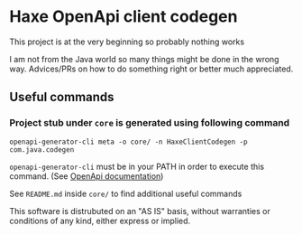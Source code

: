 # Haxe OpenApi client codegen

This project is at the very beginning so probably nothing works

I am not from the Java world so many things might be done in the wrong way.
Advices/PRs on how to do something right or better much appreciated.


## Useful commands
### Project stub under `core` is generated using following command
`openapi-generator-cli meta -o core/ -n HaxeClientCodegen -p com.java.codegen`

`openapi-generator-cli` must be in your PATH in order to execute this command. (See [OpenApi documentation](https://github.com/OpenAPITools/openapi-generator#launcher-script))

See `README.md` inside `core/` to find additional useful commands


This software is distrubuted on an "AS IS" basis,
without warranties or conditions of any kind, either express or implied.
